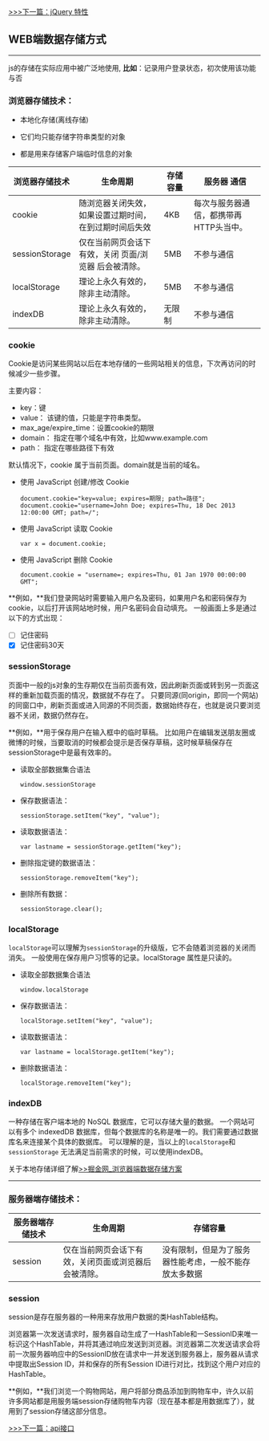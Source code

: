 [>>>下一篇：jQuery 特性](../../lib/JavaScript/jQuery特性.md)

## WEB端数据存储方式
---
js的存储在实际应用中被广泛地使用,
**比如**：记录用户登录状态，初次使用该功能与否

### 浏览器存储技术：
- 本地化存储(离线存储)

- 它们均只能存储字符串类型的对象

- 都是用来存储客户端临时信息的对象

|浏览器存储技术|生命周期|存储容量|服务器 通信|
|---|---|---|---|
|cookie|随浏览器关闭失效，如果设置过期时间，在到过期时间后失效|4KB|每次与服务器通信，都携带再HTTP头当中。|
|sessionStorage|仅在当前网页会话下有效，关闭 页面/浏览器 后会被清除。|5MB|不参与通信|
|localStorage|理论上永久有效的，除非主动清除。|5MB|不参与通信|
|indexDB|理论上永久有效的，除非主动清除。|无限制|不参与通信|

### cookie
Cookie是访问某些网站以后在本地存储的一些网站相关的信息，下次再访问的时候减少一些步骤。

主要内容：

- key：键
- value： 该键的值，只能是字符串类型。
- max_age/expire_time：设置cookie的期限
- domain： 指定在哪个域名中有效，比如www.example.com
- path： 指定在哪些路径下有效

默认情况下，cookie 属于当前页面。domain就是当前的域名。
- 使用 JavaScript 创建/修改 Cookie
    ```
    document.cookie="key=value; expires=期限; path=路径";
    document.cookie="username=John Doe; expires=Thu, 18 Dec 2013 12:00:00 GMT; path=/";
    ```
- 使用 JavaScript 读取 Cookie
    ```
    var x = document.cookie;
    ```
- 使用 JavaScript 删除 Cookie
    ```
    document.cookie = "username=; expires=Thu, 01 Jan 1970 00:00:00 GMT";
    ```

**例如，**我们登录网站时需要输入用户名及密码，如果用户名和密码保存为cookie，以后打开该网站地时候，用户名密码会自动填充。
 一般画面上多是通过以下的方式出现：
- [ ] 记住密码
- [x] 记住密码30天

### sessionStorage
页面中一般的js对象的生存期仅在当前页面有效，因此刷新页面或转到另一页面这样的重新加载页面的情况，数据就不存在了。
只要同源(同origin，即同一个网站)的同窗口中，刷新页面或进入同源的不同页面，数据始终存在，也就是说只要浏览器不关闭，数据仍然存在。

**例如，**用于保存用户在输入框中的临时草稿。
比如用户在编辑发送朋友圈或微博的时候，当要取消的时候都会提示是否保存草稿，这时候草稿保存在sessionStorage中是最有效率的。

- 读取全部数据集合语法
    ```
    window.sessionStorage
    ```
- 保存数据语法：
    ```
    sessionStorage.setItem("key", "value");
    ```
- 读取数据语法：
    ```
    var lastname = sessionStorage.getItem("key");
    ```
- 删除指定键的数据语法：
    ```
    sessionStorage.removeItem("key");
    ```
- 删除所有数据：
    ```
    sessionStorage.clear();
    ```

### localStorage
`localStorage`可以理解为`sessionStorage`的升级版，它不会随着浏览器的关闭而消失。
一般使用在保存用户习惯等的记录。localStorage 属性是只读的。

- 读取全部数据集合语法
    ```
    window.localStorage
    ```
- 保存数据语法：
    ```
    localStorage.setItem("key", "value");
    ```
- 读取数据语法：
    ```
    var lastname = localStorage.getItem("key");
    ```
- 删除数据语法：
    ```
    localStorage.removeItem("key");
    ```

### indexDB
一种存储在客户端本地的 NoSQL 数据库，它可以存储大量的数据。
一个网站可以有多个 indexedDB 数据库，但每个数据库的名称是唯一的。我们需要通过数据库名来连接某个具体的数据库。
 可以理解的是，当以上的`localStorage`和`sessionStorage` 无法满足当前需求的时候，可以使用indexDB。

关于本地存储详细了解[>>掘金网_浏览器端数据存储方案](https://juejin.im/post/5aeaf545518825673b61ddc8)

---
### 服务器端存储技术：

|服务器端存储技术|生命周期|存储容量|
|---|---|---|
|session|仅在当前网页会话下有效，关闭页面或浏览器后会被清除。|没有限制，但是为了服务器性能考虑，一般不能存放太多数据|

### session
session是存在服务器的一种用来存放用户数据的类HashTable结构。

浏览器第一次发送请求时，服务器自动生成了一HashTable和一SessionID来唯一标识这个HashTable，并将其通过响应发送到浏览器。浏览器第二次发送请求会将前一次服务器响应中的SessionID放在请求中一并发送到服务器上，服务器从请求中提取出Session ID，并和保存的所有Session ID进行对比，找到这个用户对应的HashTable。

**例如，**我们浏览一个购物网站，用户将部分商品添加到购物车中，许久以前许多网站都是用服务端session存储购物车内容（现在基本都是用数据库了），就用到了session存储这部分信息。


[>>>下一篇：api接口](../../lib/server/api接口.md)
